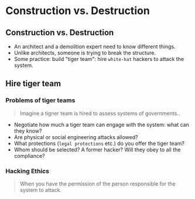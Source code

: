 # Construction vs. Destruction

## Construction vs. Destruction
* An architect and a demolition expert need to know different things.
* Unlike architects, someone is trying to break the structure.
* Some practice: build "tiger team": hire `white-hat` hackers to attack the system.

## Hire tiger team
### Problems of tiger teams
> Imagine a tigner team is hired to assess systems of governments..

* Negotiate how much a tiger team can engage with the system: what can they know?
* Are physical or social engineering attacks allowed?
* What protections (`legal protections` etc.) do you offer the tiger team?
* Whom should be selected? A former hacker? Will they obey to all the compliance?

### Hacking Ethics
> When you have the permission of the person responsible for the system to attack.